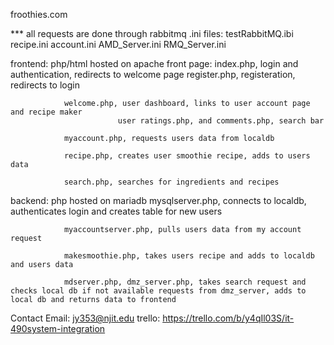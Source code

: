 froothies.com 

*** all requests are done through rabbitmq
    .ini files:
            testRabbitMQ.ibi
            recipe.ini
            account.ini
            AMD_Server.ini
            RMQ_Server.ini

  frontend: php/html hosted on apache
    front page: 
                index.php, login and authentication, redirects to welcome page
                register.php, registeration, redirects to login

                welcome.php, user dashboard, links to user account page and recipe maker
                            user ratings.php, and comments.php, search bar
                
                myaccount.php, requests users data from localdb

                recipe.php, creates user smoothie recipe, adds to users data
                
                search.php, searches for ingredients and recipes
    
  backend: php hosted on mariadb
                mysqlserver.php, connects to localdb, authenticates login and creates table for new users

                myaccountserver.php, pulls users data from my account request

                makesmoothie.php, takes users recipe and adds to localdb and users data

                mdserver.php, dmz_server.php, takes search request and checks local db if not available requests from dmz_server, adds to local db and returns data to frontend



    







Contact Email: jy353@njit.edu
trello: https://trello.com/b/y4qIl03S/it-490system-integration


